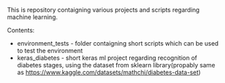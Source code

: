 This is repository contaigning various projects and scripts regarding machine learning.

Contents:
- environment_tests - folder contaigning short scripts which can be used to test the environment
- keras_diabetes - short keras ml project regarding recognition of diabetes stages, using the dataset from sklearn library(propably same as https://www.kaggle.com/datasets/mathchi/diabetes-data-set)